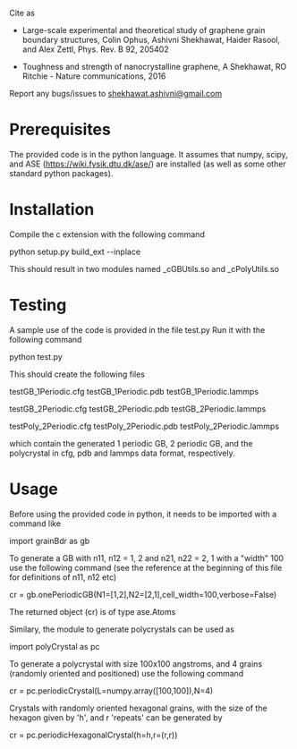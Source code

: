 Cite as
* Large-scale experimental and theoretical study of graphene grain boundary structures, Colin Ophus, Ashivni Shekhawat, Haider Rasool, and Alex Zettl, Phys. Rev. B 92, 205402

* Toughness and strength of nanocrystalline graphene, A Shekhawat, RO Ritchie - Nature communications, 2016

Report any bugs/issues to shekhawat.ashivni@gmail.com

# Prerequisites

The provided code is in the python language. It assumes that numpy, scipy, and ASE (https://wiki.fysik.dtu.dk/ase/) are installed 
(as well as some other standard python packages). 


# Installation

Compile the c extension with the following command

python setup.py build_ext --inplace

This should result in two modules named _cGBUtils.so and _cPolyUtils.so

# Testing

A sample use of the code is provided in the file test.py Run it with the 
following command

python test.py

This should create the following files

testGB_1Periodic.cfg
testGB_1Periodic.pdb
testGB_1Periodic.lammps

testGB_2Periodic.cfg
testGB_2Periodic.pdb
testGB_2Periodic.lammps

testPoly_2Periodic.cfg
testPoly_2Periodic.pdb
testPoly_2Periodic.lammps

which contain the generated 1 periodic GB, 2 periodic GB, and the polycrystal in cfg, pdb and lammps data format, respectively. 


# Usage

Before using the provided code in python, it needs to be imported with a command like

import grainBdr as gb

To generate a GB with n11, n12 = 1, 2 and n21, n22 = 2, 1 with a "width" 100 use the following command (see the reference at the beginning of this file for definitions of n11, n12 etc)

cr = gb.onePeriodicGB(N1=[1,2],N2=[2,1],cell_width=100,verbose=False)

The returned object (cr) is of type ase.Atoms

Similary, the module to generate polycrystals can be used as 

import polyCrystal as pc

To generate a polycrystal with size 100x100 angstroms, and 4 grains (randomly oriented and positioned) use the following command 

cr = pc.periodicCrystal(L=numpy.array([100,100]),N=4)

Crystals with randomly oriented hexagonal grains, with the size of the hexagon given by 'h', and r 'repeats' can be generated by

cr = pc.periodicHexagonalCrystal(h=h,r=(r,r))
